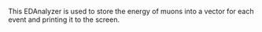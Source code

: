 This EDAnalyzer is used to store the energy of muons into a vector for each event and printing it to the screen.
